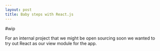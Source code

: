 ```yaml
---
layout: post
title: Baby steps with React.js
---
```


#wip 

For an internal project that we might be open sourcing soon we wanted to try out React as our view module for the app.
